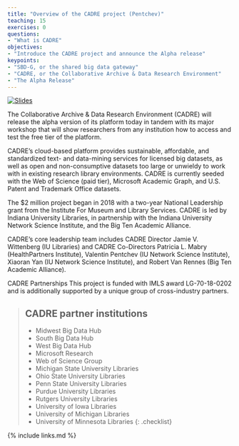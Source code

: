 ```yaml
---
title: "Overview of the CADRE project (Pentchev)"
teaching: 15
exercises: 0
questions:
- "What is CADRE"
objectives:
- "Introduce the CADRE project and announce the Alpha release"
keypoints:
- "SBD-G, or the shared big data gateway"
- "CADRE, or the Collaborative Archive & Data Research Environment"
- "The Alpha Release"
---
```


[![Slides](https://pbs.twimg.com/media/EPYOXojWAAE60pq?format=jpg&name=small)](https://docs.google.com/presentation/d/e/2PACX-1vSgUaJGhKwtuKjg87kae3Gzb4rwUFwCvpc1KlOd8QddeY3pjdM6B1ZdmLjMRFgL1GGZ6zwOolRELB2i/pub?start=false&loop=false&delayms=600000)

The Collaborative Archive & Data Research Environment (CADRE) will release the alpha version of its platform today in tandem with its major workshop that will show researchers from any institution how to access and test the free tier of the platform. 

CADRE’s cloud-based platform provides sustainable, affordable, and standardized text- and data-mining services for licensed big datasets, as well as open and non-consumptive datasets too large or unwieldy to work with in existing research library environments. CADRE is currently seeded with the Web of Science (paid tier), Microsoft Academic Graph, and U.S. Patent and Trademark Office datasets.

The $2 million project began in 2018 with a two-year National Leadership grant from the Institute For Museum and Library Services. CADRE is led by Indiana University Libraries, in partnership with the Indiana University Network Science Institute, and the Big Ten Academic Alliance.

CADRE’s core leadership team includes CADRE Director Jamie V. Wittenberg (IU Libraries) and CADRE Co-Directors Patricia L. Mabry (HealthPartners Institute), Valentin Pentchev (IU Network Science Institute), Xiaoran Yan (IU Network Science Institute), and Robert Van Rennes (Big Ten Academic Alliance).

CADRE Partnerships
This project is funded with IMLS award LG-70-18-0202 and is additionally supported by a unique group of cross-industry partners.

> ## CADRE partner institutions
>- Midwest Big Data Hub
>- South Big Data Hub
>- West Big Data Hub
>- Microsoft Research
>- Web of Science Group
>- Michigan State University Libraries
>- Ohio State University Libraries
>- Penn State University Libraries
>- Purdue University Libraries
>- Rutgers University Libraries
>- University of Iowa Libraries
>- University of Michigan Libraries
>- University of Minnesota Libraries
{: .checklist}

{% include links.md %}
